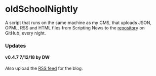 # oldSchoolNightly

A script that runs on the same machine as my CMS, that uploads JSON, OPML, RSS and HTML files from Scripting News to the <a href="https://github.com/scripting/Scripting-News/tree/master/blog">repository</a> on GitHub, every night.

### Updates

#### v0.4.7 7/12/18 by DW

Also upload the <a href="https://github.com/scripting/Scripting-News/blob/master/blog/rss.xml">RSS feed</a> for the blog.  

